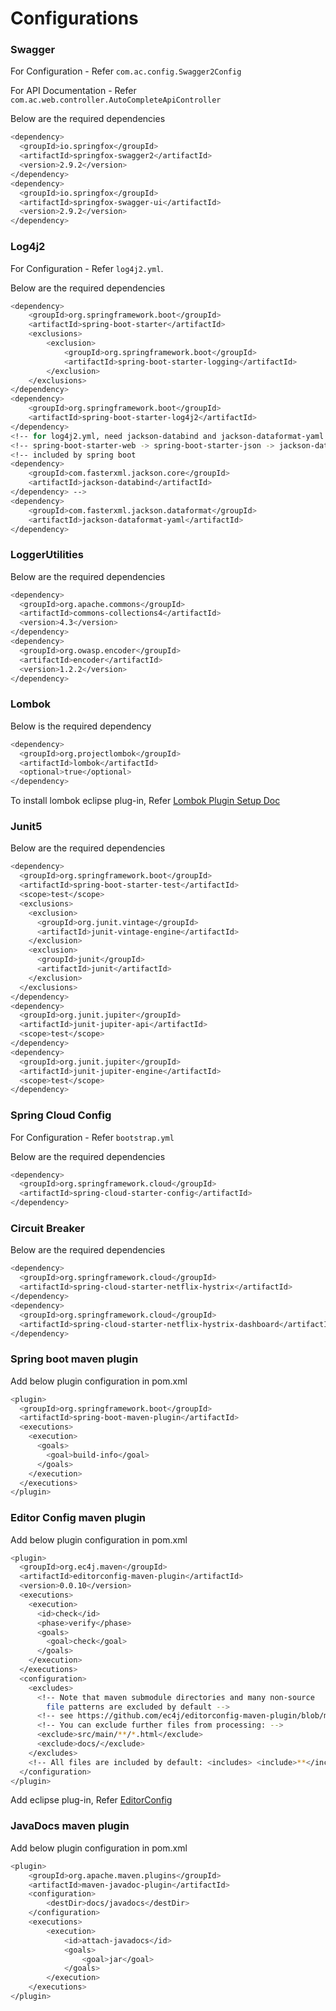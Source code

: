 # Configurations

### Swagger

For Configuration - Refer `com.ac.config.Swagger2Config` 

For API Documentation - Refer `com.ac.web.controller.AutoCompleteApiController`

Below are the required dependencies

```sh
<dependency>
  <groupId>io.springfox</groupId>
  <artifactId>springfox-swagger2</artifactId>
  <version>2.9.2</version>
</dependency>
<dependency>
  <groupId>io.springfox</groupId>
  <artifactId>springfox-swagger-ui</artifactId>
  <version>2.9.2</version>
</dependency>
```

### Log4j2
For Configuration - Refer `log4j2.yml`. 

Below are the required dependencies

```sh
<dependency>
	<groupId>org.springframework.boot</groupId>
	<artifactId>spring-boot-starter</artifactId>
	<exclusions>
		<exclusion>
			<groupId>org.springframework.boot</groupId>
			<artifactId>spring-boot-starter-logging</artifactId>
		</exclusion>
	</exclusions>
</dependency>
<dependency>
	<groupId>org.springframework.boot</groupId>
	<artifactId>spring-boot-starter-log4j2</artifactId>
</dependency>
<!-- for log4j2.yml, need jackson-databind and jackson-dataformat-yaml -->
<!-- spring-boot-starter-web -> spring-boot-starter-json -> jackson-databind -->
<!-- included by spring boot
<dependency>
	<groupId>com.fasterxml.jackson.core</groupId> 
	<artifactId>jackson-databind</artifactId>
</dependency> -->
<dependency>
	<groupId>com.fasterxml.jackson.dataformat</groupId>
	<artifactId>jackson-dataformat-yaml</artifactId>
</dependency>
```

### LoggerUtilities
Below are the required dependencies

```sh
<dependency>
  <groupId>org.apache.commons</groupId>
  <artifactId>commons-collections4</artifactId>
  <version>4.3</version>
</dependency>
<dependency>
  <groupId>org.owasp.encoder</groupId>
  <artifactId>encoder</artifactId>
  <version>1.2.2</version>
</dependency>
```

### Lombok
Below is the required dependency

```sh
<dependency>
  <groupId>org.projectlombok</groupId>
  <artifactId>lombok</artifactId>
  <optional>true</optional>
</dependency>
```
To install lombok eclipse plug-in, Refer [Lombok Plugin Setup Doc](./lombok-plugin.md)

### Junit5
Below are the required dependencies

```sh
<dependency>
  <groupId>org.springframework.boot</groupId>
  <artifactId>spring-boot-starter-test</artifactId>
  <scope>test</scope>
  <exclusions>
    <exclusion>
      <groupId>org.junit.vintage</groupId>
      <artifactId>junit-vintage-engine</artifactId>
    </exclusion>
    <exclusion>
      <groupId>junit</groupId>
      <artifactId>junit</artifactId>
    </exclusion>
  </exclusions>
</dependency>
<dependency>
  <groupId>org.junit.jupiter</groupId>
  <artifactId>junit-jupiter-api</artifactId>
  <scope>test</scope>
</dependency>
<dependency>
  <groupId>org.junit.jupiter</groupId>
  <artifactId>junit-jupiter-engine</artifactId>
  <scope>test</scope>
</dependency>
```

### Spring Cloud Config
For Configuration - Refer `bootstrap.yml`

Below are the required dependencies

```sh
<dependency>
  <groupId>org.springframework.cloud</groupId>
  <artifactId>spring-cloud-starter-config</artifactId>
</dependency>
```

### Circuit Breaker
Below are the required dependencies

```sh
<dependency>
  <groupId>org.springframework.cloud</groupId>
  <artifactId>spring-cloud-starter-netflix-hystrix</artifactId>
</dependency>
<dependency>
  <groupId>org.springframework.cloud</groupId>
  <artifactId>spring-cloud-starter-netflix-hystrix-dashboard</artifactId>
</dependency>
```

### Spring boot maven plugin
Add below plugin configuration in pom.xml

```sh
<plugin>
  <groupId>org.springframework.boot</groupId>
  <artifactId>spring-boot-maven-plugin</artifactId>
  <executions>
	<execution>
	  <goals>
	    <goal>build-info</goal>
	  </goals>
	</execution>
  </executions>
</plugin>
```

### Editor Config maven plugin
Add below plugin configuration in pom.xml

```sh
<plugin>
  <groupId>org.ec4j.maven</groupId>
  <artifactId>editorconfig-maven-plugin</artifactId>
  <version>0.0.10</version>
  <executions>
    <execution>
      <id>check</id>
      <phase>verify</phase>
      <goals>
        <goal>check</goal>
      </goals>
    </execution>
  </executions>
  <configuration>
    <excludes>
      <!-- Note that maven submodule directories and many non-source 
        file patterns are excluded by default -->
      <!-- see https://github.com/ec4j/editorconfig-maven-plugin/blob/master/ec4j-lint-api/src/main/java/org/ec4j/maven/lint/api/Constants.java#L37 -->
      <!-- You can exclude further files from processing: -->
      <exclude>src/main/**/*.html</exclude>
      <exclude>docs/</exclude>
    </excludes>
    <!-- All files are included by default: <includes> <include>**</include> </includes> -->
  </configuration>
</plugin>
```
Add eclipse plug-in, Refer [EditorConfig](./java-code-format.md)

### JavaDocs maven plugin
Add below plugin configuration in pom.xml

```sh
<plugin>
	<groupId>org.apache.maven.plugins</groupId>
	<artifactId>maven-javadoc-plugin</artifactId>
	<configuration>
		<destDir>docs/javadocs</destDir>
	</configuration>
	<executions>
		<execution>
			<id>attach-javadocs</id>
			<goals>
				<goal>jar</goal>
			</goals>
		</execution>
	</executions>
</plugin>
```
